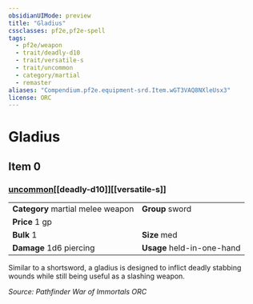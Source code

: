 ```yaml
---
obsidianUIMode: preview
title: "Gladius"
cssclasses: pf2e,pf2e-spell
tags:
  - pf2e/weapon
  - trait/deadly-d10
  - trait/versatile-s
  - trait/uncommon
  - category/martial
  - remaster
aliases: "Compendium.pf2e.equipment-srd.Item.wGT3VAQ8NXleUsx3"
license: ORC
---
```

# Gladius
## Item 0
### [uncommon](uncommon "Uncommon Rarity Trait")[[deadly-d10]][[versatile-s]]

|  |  |
| -- | -- |
| **Category** martial melee weapon | **Group** sword |
| **Price** 1 gp |  |
| **Bulk** 1 | **Size** med |
| **Damage** 1d6 piercing  | **Usage** held-in-one-hand |



Similar to a shortsword, a gladius is designed to inflict deadly stabbing wounds while still being useful as a slashing weapon.

*Source: Pathfinder War of Immortals*
*ORC*